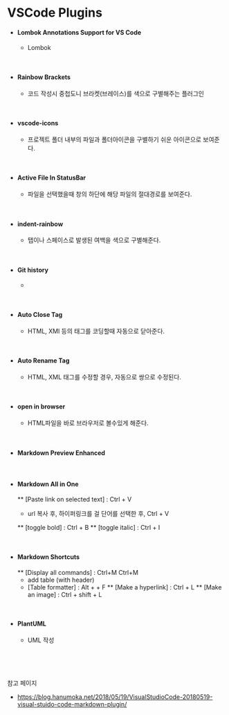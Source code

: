 # VSCode Plugins

- #### Lombok Annotations Support for VS Code
  - Lombok


<br>


- #### Rainbow Brackets
  - 코드 작성시 중첩도니 브라켓(브레이스)를 색으로 구별해주는 플러그인

<br>

- #### vscode-icons
  - 프로젝트 폴더 내부의 파일과 폴더아이콘을 구별하기 쉬운 아이콘으로 보여준다.

<br>

- #### Active File In StatusBar
  - 파일을 선택했을때 창의 하단에 해당 파일의 절대경로를 보여준다.

<br>

- #### indent-rainbow
  - 탭이나 스페이스로 발생된 여백을 색으로 구별해준다.

<br>

- #### Git history
  - 

<br>

- #### Auto Close Tag
  - HTML, XMl 등의 태그를 코딩할때 자동으로 닫아준다.

<br>

- #### Auto Rename Tag
  - HTML, XML 태그를 수정할 경우, 자동으로 쌍으로 수정된다.

<br>

- #### open in browser
  - HTML파일을 바로 브라우저로 볼수있게 해준다.

<br>

- #### Markdown Preview Enhanced

<br>

- #### Markdown All in One
  ** [Paste link on selected text] : Ctrl + V
    - url 복사 후, 하이퍼링크를 걸 단어를 선택한 후, Ctrl + V

  ** [toggle bold] : Ctrl + B
  ** [toggle italic] : Ctrl + I

<br>

- #### Markdown Shortcuts
  ** [Display all commands] : Ctrl+M Ctrl+M
   - add table (with header)
   - [Table formatter] : Alt + <Shift> + F
  ** [Make a hyperlink] : Ctrl + L
  ** [Make an image] : Ctrl + shift + L

<br>

- #### PlantUML
  - UML 작성

<br>
<br>
<br>

참고 페이지
 - https://blog.hanumoka.net/2018/05/19/VisualStudioCode-20180519-visual-stuido-code-markdown-plugin/
